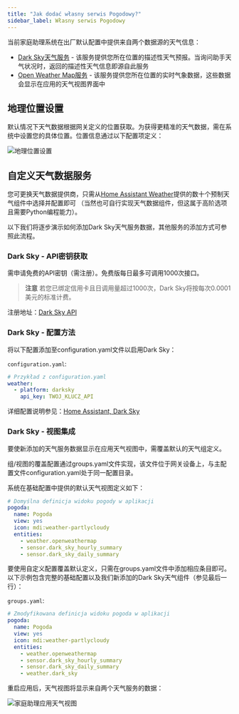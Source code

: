 ```yaml
---
title: "Jak dodać własny serwis Pogodowy?"
sidebar_label: Własny serwis Pogodowy
---
```


当前家庭助理系统在出厂默认配置中提供来自两个数据源的天气信息：

- [Dark Sky天气服务](https://darksky.net/dev) - 该服务提供您所在位置的描述性天气预报。当询问助手天气状况时，返回的描述性天气信息即源自此服务
- [Open Weather Map服务](https://openweathermap.org/) - 该服务提供您所在位置的实时气象数据，这些数据会显示在应用的天气视图界面中

## 地理位置设置

默认情况下天气数据根据网关定义的位置获取。为获得更精准的天气数据，需在系统中设置您的具体位置。位置信息通过以下配置项定义：

![地理位置设置](/img/en/frontend/gps_settings.png)

## 自定义天气数据服务

您可更换天气数据提供商，只需从[Home Assistant Weather](https://www.home-assistant.io/components/#weather)提供的数十个预制天气组件中选择并配置即可
（当然也可自行实现天气数据组件，但这属于高阶选项且需要Python编程能力）。

以下我们将逐步演示如何添加Dark Sky天气服务数据，其他服务的添加方式可参照此流程。

### Dark Sky - API密钥获取

需申请免费的API密钥（需注册）。免费版每日最多可调用1000次接口。

> **注意** 若您已绑定信用卡且日调用量超过1000次，Dark Sky将按每次0.0001美元的标准计费。

注册地址：[Dark Sky API](https://darksky.net/dev)

### Dark Sky - 配置方法

将以下配置添加至configuration.yaml文件以启用Dark Sky：

`configuration.yaml`:

```yaml
# Przykład z configuration.yaml
weather:
  - platform: darksky
    api_key: TWOJ_KLUCZ_API
```

详细配置说明参见：[Home Assistant, Dark Sky](https://www.home-assistant.io/components/weather.darksky/)

### Dark Sky - 视图集成

要使新添加的天气服务数据显示在应用天气视图中，需覆盖默认的天气组定义。

组/视图的覆盖配置通过groups.yaml文件实现，该文件位于网关设备上，与主配置文件configuration.yaml处于同一配置目录。

系统在基础配置中提供的默认天气视图定义如下：

```yaml
# Domyślna definicja widoku pogody w aplikacji
pogoda:
  name: Pogoda
  view: yes
  icon: mdi:weather-partlycloudy
  entities:
    - weather.openweathermap
    - sensor.dark_sky_hourly_summary
    - sensor.dark_sky_daily_summary
```

要使用自定义配置覆盖默认定义，只需在groups.yaml文件中添加相应条目即可。
以下示例包含完整的基础配置以及我们新添加的Dark Sky天气组件（参见最后一行）：

`groups.yaml`:

```yaml
# Zmodyfikowana definicja widoku pogoda w aplikacji
pogoda:
  name: Pogoda
  view: yes
  icon: mdi:weather-partlycloudy
  entities:
    - weather.openweathermap
    - sensor.dark_sky_hourly_summary
    - sensor.dark_sky_daily_summary
    - weather.dark_sky
```

重启应用后，天气视图将显示来自两个天气服务的数据：

![家庭助理应用天气视图](/img/en/frontend/frontend-weather.png)